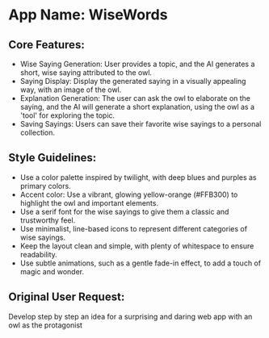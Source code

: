 # **App Name**: WiseWords

## Core Features:

- Wise Saying Generation: User provides a topic, and the AI generates a short, wise saying attributed to the owl.
- Saying Display: Display the generated saying in a visually appealing way, with an image of the owl.
- Explanation Generation: The user can ask the owl to elaborate on the saying, and the AI will generate a short explanation, using the owl as a 'tool' for exploring the topic.
- Saving Sayings: Users can save their favorite wise sayings to a personal collection.

## Style Guidelines:

- Use a color palette inspired by twilight, with deep blues and purples as primary colors.
- Accent color: Use a vibrant, glowing yellow-orange (#FFB300) to highlight the owl and important elements.
- Use a serif font for the wise sayings to give them a classic and trustworthy feel.
- Use minimalist, line-based icons to represent different categories of wise sayings.
- Keep the layout clean and simple, with plenty of whitespace to ensure readability.
- Use subtle animations, such as a gentle fade-in effect, to add a touch of magic and wonder.

## Original User Request:
Develop step by step an idea for a surprising and daring web app with an owl as the protagonist
  
